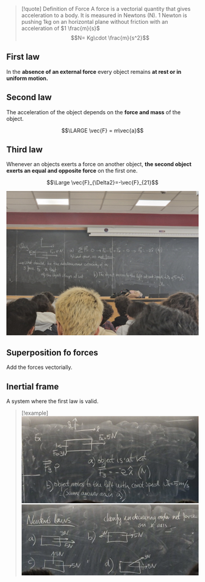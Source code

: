 > [!quote] Definition of Force
> A force is a vectorial quantity that gives acceleration to a body. It is measured in Newtons (N).
> 1 Newton is pushing 1kg on an horizontal plane without friction with an acceleration of $1 \frac{m}{s}$
> $$N= Kg\cdot \frac{m}{s^2}$$

## First law

In the **absence of an external force** every object remains **at rest or in uniform motion.**

## Second law

The acceleration of the object depends on the **force and mass** of the object.

$$\LARGE \vec{F} = m\vec{a}$$

## Third law

Whenever an objects exerts a force on another object, **the second object exerts an equal and opposite force** on the first one.

$$\Large \vec{F}_{\Delta2}=-\vec{F}_{21}$$

![](../z_images/Immagine%20WhatsApp%202024-03-04%20ore%2011.27.38_ee3f49e6.jpg)


## Superposition fo forces

Add the forces vectorially.

## Inertial frame

A system where the first law is valid.



> [!example]
> ![](../z_images/Pasted%20image%2020250303104343.png)
> ![](../z_images/Pasted%20image%2020250303104317.png)

